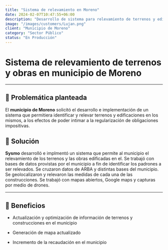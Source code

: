 ```yaml
---
title: "Sistema de relevamiento en Moreno"
date: 2024-02-07T10:47:55+06:00
description: "Desarrollo de sistema para relevamiento de terrenos y edificaciones en el municipio"
image: "/images/customers/Lujan.png"
client: "Municipio de Moreno"
category: "Sector Público"
status: "En Producción"
---
```

# Sistema de relevamiento de terrenos y obras en municipio de Moreno

---

## 🎯 Problemática planteada

El **municipio de Moreno** solicitó el desarrollo e implementación de un sistema que permitiera identificar y relevar terrenos y edificaciones en los mismos, a los efectos de poder intimar a la regularización de obligaciones impositivas.

## 🎯 Solución

**Sysmo** desarrolló e implmentó un sistema que permite al municipio el relevamiento de los terrenos y las obras edificadas en el. Se trabajó con bases de datos provistas por el municipio a fin de identificar los padrones a ser relevados. Se cruzaron datos de ARBA y distintas bases del municipio. Se geolocalizaron y relevaron las medidas de cada una de las construcciones. Se trabajó con mapas abiertos, Google maps y capturas por medio de drones.

---

## 🧩 Beneficios

- Actualización y optimización de información de terrenos y construcciones en el municipio

- Generación de mapa actualizado

- Incremento de la recaudación en el municipio
